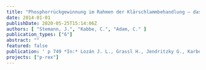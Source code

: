```yaml
---
title: "Phosphorrückgewinnung im Rahmen der Klärschlammbehandlung – das EU-Projekt P-REX –"
date: 2014-01-01
publishDate: 2020-05-25T15:14:06Z
authors: [ "Stemann, J.", "Kabbe, C.", "Adam, C." ]
publication_types: ["6"]
abstract: ""
featured: false
publication: ' p 749 *In:* Lozán J. L., Grassl H., Jendritzky G., Karbe L. & Reise K. [eds.], Energie aus Abfall. Thomé-Kozmiensky Verlag, Neuruppin'
projects: ["p-rex"]
---
```


